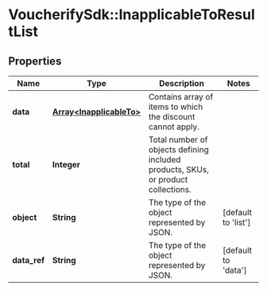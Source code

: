 # VoucherifySdk::InapplicableToResultList

## Properties

| Name | Type | Description | Notes |
| ---- | ---- | ----------- | ----- |
| **data** | [**Array&lt;InapplicableTo&gt;**](InapplicableTo.md) | Contains array of items to which the discount cannot apply. |  |
| **total** | **Integer** | Total number of objects defining included products, SKUs, or product collections. |  |
| **object** | **String** | The type of the object represented by JSON. | [default to &#39;list&#39;] |
| **data_ref** | **String** | The type of the object represented by JSON. | [default to &#39;data&#39;] |

